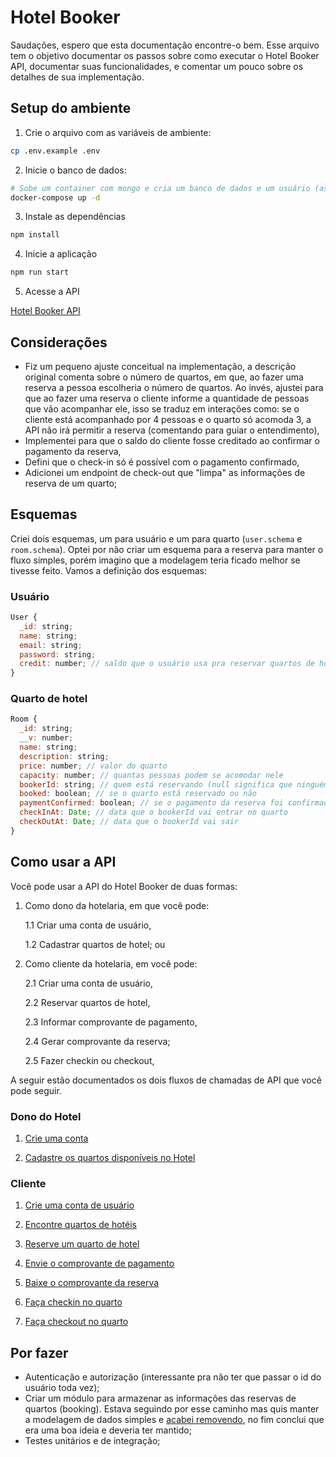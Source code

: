# Hotel Booker
Saudações, espero que esta documentação encontre-o bem. Esse arquivo tem o objetivo documentar os passos sobre como executar o Hotel Booker API, documentar suas funcionalidades, e comentar um pouco sobre os detalhes de sua implementação.

## Setup do ambiente
1. Crie o arquivo com as variáveis de ambiente:

```bash
cp .env.example .env
```

2. Inicie o banco de dados:
```bash
# Sobe um container com mongo e cria um banco de dados e um usuário (as credenciais já estão corretas no .env.example ;) )
docker-compose up -d
```

3. Instale as dependências
```bash
npm install
``` 

4. Inicie a aplicação
```bash
npm run start
```

5. Acesse a API

[Hotel Booker API](http://localhost:3000/api)

## Considerações
* Fiz um pequeno ajuste conceitual na implementação, a descrição original comenta sobre o número de quartos, em que, ao fazer uma reserva a pessoa escolheria o número de quartos. Ao invés, ajustei para que ao fazer uma reserva o cliente informe a quantidade de pessoas que vão acompanhar ele, isso se traduz em interações como: se o cliente está acompanhado por 4 pessoas e o quarto só acomoda 3, a API não irá permitir a reserva (comentando para guiar o entendimento),
* Implementei para que o saldo do cliente fosse creditado ao confirmar o pagamento da reserva,
* Defini que o check-in só é possível com o pagamento confirmado,
* Adicionei um endpoint de check-out que "limpa" as informações de reserva de um quarto;

## Esquemas

Criei dois esquemas, um para usuário e um para quarto (`user.schema` e `room.schema`). Optei por não criar um esquema para a reserva para manter o fluxo simples, porém imagino que a modelagem teria ficado melhor se tivesse feito. Vamos a definição dos esquemas:

### Usuário

```js
User {
  _id: string;
  name: string;
  email: string;
  password: string;
  credit: number; // saldo que o usuário usa pra reservar quartos de hotel
}
```

### Quarto de hotel
```js
Room {
  _id: string;
  __v: number;
  name: string;
  description: string;
  price: number; // valor do quarto
  capacity: number; // quantas pessoas podem se acomodar nele
  bookerId: string; // quem está reservando (null significa que ninguém está)
  booked: boolean; // se o quarto está reservado ou não
  paymentConfirmed: boolean; // se o pagamento da reserva foi confirmado
  checkInAt: Date; // data que o bookerId vai entrar no quarto
  checkOutAt: Date; // data que o bookerId vai sair
}
```

## Como usar a API
Você pode usar a API do Hotel Booker de duas formas:

1. Como dono da hotelaria, em que você pode:

   1.1 Criar uma conta de usuário,

   1.2 Cadastrar quartos de hotel; ou

2. Como cliente da hotelaria, em você pode:

   2.1 Criar uma conta de usuário,

   2.2 Reservar quartos de hotel,

   2.3 Informar comprovante de pagamento,

   2.4 Gerar comprovante da reserva;

   2.5 Fazer checkin ou checkout,

A seguir estão documentados os dois fluxos de chamadas de API que você pode seguir.

### Dono do Hotel

1. [Crie uma conta](http://localhost:3000/api#/User/UserController_create)

2. [Cadastre os quartos disponíveis no Hotel](http://localhost:3000/api#/Room/RoomController_create)

### Cliente
1. [Crie uma conta de usuário](http://localhost:3000/api#/User/UserController_create)

2. [Encontre quartos de hotéis](http://localhost:3000/api#/Room/RoomController_list)

3. [Reserve um quarto de hotel](http://localhost:3000/api#/Room/RoomController_book)

4. [Envie o comprovante de pagamento](http://localhost:3000/api#/Room/RoomController_payment)

5. [Baixe o comprovante da reserva](http://localhost:3000/api#/Room/RoomController_download)

5. [Faça checkin no quarto](http://localhost:3000/api#/Room/RoomController_checkin)

6. [Faça checkout no quarto](http://localhost:3000/api#/Room/RoomController_checkout)

## Por fazer
* Autenticação e autorização (interessante pra não ter que passar o id do usuário toda vez);
* Criar um módulo para armazenar as informações das reservas de quartos (booking). Estava seguindo por esse caminho mas quis manter a modelagem de dados simples e [acabei removendo](https://github.com/arufonsekun/hotel-booker/commit/026fad3558275575eaa3dd67475f9c333d94ee9c), no fim conclui que era uma boa ideia e deveria ter mantido;
* Testes unitários e de integração;
